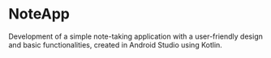 # NoteApp

Development of a simple note-taking application with a user-friendly design and basic functionalities, created in Android Studio using Kotlin.
